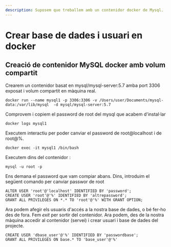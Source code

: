 ```yaml
---
description: Suposem que treballem amb un contenidor docker de Mysql.
---
```


# Crear base de dades i usuari en docker

## Creació de contenidor MySQL docker amb volum compartit

Crearem un contenidor basat en mysql/mysql-server:5.7 amba port 3306 exposat i volum compartit en màquina real.

```
docker run --name mysql1 -p 3306:3306 -v /Users/user/Documents/mysql-data:/var/lib/mysql  -d mysql/mysql-server:5.7
```

Comprovem i copiem el password de root del mysql que acabem d'instal·lar

```
docker logs mysql1
```

Executem interactiu per poder canviar el password de root@localhost i de root@%.

```
docker exec -it mysql1 /bin/bash
```

Executem dins del contenidor :

```
mysql -u root -p
```

Ens demana el password que vam compiar abans. Dins, introduim el següent comando per canviar passwor de root

```
ALTER USER 'root'@'localhost' IDENTIFIED BY 'password';
CREATE USER 'root'@'%' IDENTIFIED BY 'altrepassword';
GRANT ALL PRIVILEGES ON *.* TO 'root'@'%' WITH GRANT OPTION;
```

Ara podem afegir els usuaris d'accés a la nostra base de dades, o bé fer-ho des de fora. Fem _exit_ per sortir del contenidor. Ara podem, des de la nostra màquina accedir al contenidor (servei) i crear usuari i base de dades del projecte.

```
CREATE USER 'dbase_user'@'%' IDENTIFIED BY 'passwordbase';
GRANT ALL PRIVILEGES ON base.* TO 'base_user'@'%'
```
